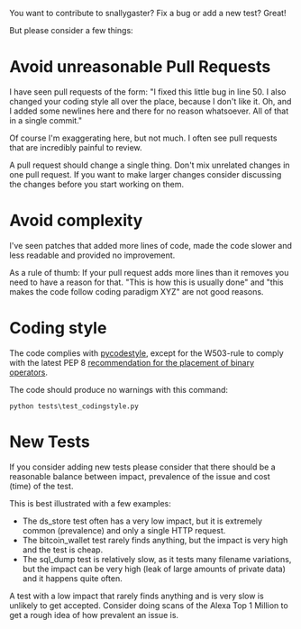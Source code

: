 You want to contribute to snallygaster? Fix a bug or add a new test? Great!

But please consider a few things:

Avoid unreasonable Pull Requests
================================

I have seen pull requests of the form: "I fixed this little bug in line 50. I also
changed your coding style all over the place, because I don't like it. Oh, and I added
some newlines here and there for no reason whatsoever. All of that in a single commit."

Of course I'm exaggerating here, but not much. I often see pull requests that are
incredibly painful to review.

A pull request should change a single thing. Don't mix unrelated changes in one pull
request. If you want to make larger changes consider discussing the changes before you
start working on them.


Avoid complexity
================

I've seen patches that added more lines of code, made the code slower and less readable
and provided no improvement.

As a rule of thumb: If your pull request adds more lines than it removes you need to
have a reason for that. "This is how this is usually done" and "this makes the code
follow coding paradigm XYZ" are not good reasons.


Coding style
============

The code complies with [pycodestyle](https://pypi.org/project/pycodestyle/), except for
the W503-rule to comply with the latest PEP 8 [recommendation for the placement of
binary operators](
https://www.python.org/dev/peps/pep-0008/#should-a-line-break-before-or-after-a-binary-operator).

The code should produce no warnings with this command:

```
python tests\test_codingstyle.py
```


New Tests
=========

If you consider adding new tests please consider that there should be a reasonable
balance between impact, prevalence of the issue and cost (time) of the test.

This is best illustrated with a few examples:

* The ds_store test often has a very low impact, but it is extremely common (prevalence)
  and only a single HTTP request.
* The bitcoin_wallet test rarely finds anything, but the impact is very high and the
  test is cheap.
* The sql_dump test is relatively slow, as it tests many filename variations, but the
  impact can be very high (leak of large amounts of private data) and it happens quite
  often.

A test with a low impact that rarely finds anything and is very slow is unlikely to get
accepted. Consider doing scans of the Alexa Top 1 Million to get a rough idea of how
prevalent an issue is.
